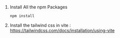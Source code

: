 1) Install All the npm Packages
   ```bash
   npm install
   ```

2) Install the tailwind css in vite : https://tailwindcss.com/docs/installation/using-vite
